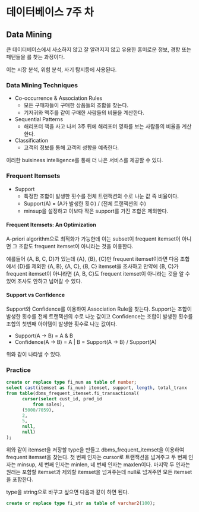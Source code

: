 # 데이터베이스 7주 차

## Data Mining

큰 데이터베이스에서 사소하지 않고 잘 알려지지 않고 유용한 흥미로운 정보, 경향 또는 패턴들을 를 찾는 과정이다.

이는 시장 분석, 위험 분석, 사기 탐지등에 사용된다.

### Data Mining Techniques

- Co-occurrence & Association Rules
  - 모든 구매자들이 구매한 상품들의 조합을 찾는다.
  - 기저귀와 맥주를 같이 구매한 사람들의 비율을 계산한다.
- Sequential Patterns
  - 해리포터 책을 사고 나서 3주 뒤에 해리포터 영화를 보는 사람들의 비율을 계산한다.
- Classification
  - 고객의 정보를 통해 고객의 성향을 예측한다.

이러한 buisiness intelligence를 통해 더 나은 서비스를 제공할 수 있다.

### Frequent Itemsets

- Support
  - 특정한 조합이 발생한 횟수를 전체 트랜잭션의 수로 나눈 값 즉 비율이다.
  - Support(A) = (A가 발생한 횟수) / (전체 트랜잭션의 수)
  - minsup을 설정하고 이보다 작은 support를 가진 조합은 제외한다.

#### Frequent Itemsets: An Optimization

A-priori algorithm으로 최적화가 가능한데 이는 subset이 frequent itemset이 아니면 그 조합도 frequent itemset이 아니라는 것을 이용한다.

예를들어  {A, B, C, D}가 있는데 {A}, {B}, {C}만 frequent itemset이라면 다음 조합에서 {D}를 제외한 {A, B}, {A, C}, {B, C} itemset을 조사하고 만약에 {B, C}가 frequent itemset이 아니라면 {A, B, C}도 frequent itemset이 아니라는 것을 알 수 있어 조사도 안하고 넘어갈 수 있다.

#### Support vs Confidence

Support와 Confidence를 이용하여 Association Rule을 찾는다. Support는 조합이 발생한 횟수를 전체 트랜잭션의 수로 나눈 값이고 Confidence는 조합이 발생한 횟수를 조합의 첫번째 아이템이 발생한 횟수로 나눈 값이다.

- Support(A -> B) = A & B
- Confidence(A -> B) = A | B = Support(A -> B) / Support(A)

위와 같이 나타낼 수 있다.

### Practice

``` sql
create or replace type fi_num as table of number;
select cast(itemset as fi_num) itemset, support, length, total_tranx
from table(dbms_frequent_itemset.fi_transactional(
      cursor(select cust_id, prod_id
          from sales),
      (5000/7059),
      2,
      5,
      null,
      null)
);
```

위와 같이 itemset을 저장할 type을 만들고 dbms_frequent_itemset을 이용하여 frequent itemset을 찾는다. 첫 번째 인자는 cursor로 트랜잭션을 넘겨주고 두 번째 인자는 minsup, 세 번째 인자는 minlen, 네 번째 인자는 maxlen이다. 마지막 두 인자는 원래는 포함할 itemset과 제외할 itemset을 넘겨주는데 null로 넘겨주면 모든 itemset을 포함한다.

type을 string으로 바꾸고 싶으면 다음과 같이 하면 된다.

``` sql
create or replace type fi_str as table of varchar2(100);
```

